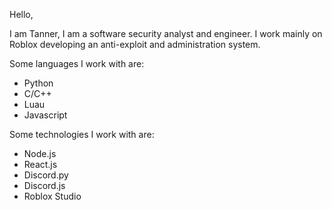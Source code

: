 Hello,

I am Tanner, I am a software security analyst and engineer.  I work mainly on Roblox developing an anti-exploit and administration system.


Some languages I work with are:

- Python
- C/C++
- Luau
- Javascript

Some technologies I work with are:

- Node.js
- React.js
- Discord.py
- Discord.js
- Roblox Studio
